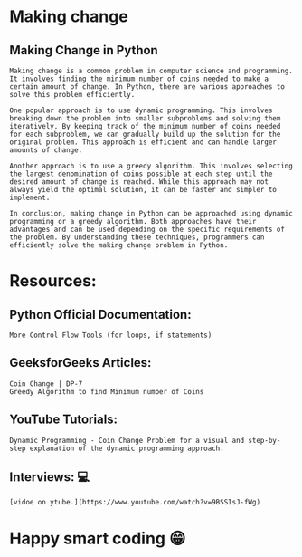 # Making change
## Making Change in Python

    Making change is a common problem in computer science and programming. It involves finding the minimum number of coins needed to make a certain amount of change. In Python, there are various approaches to solve this problem efficiently.

    One popular approach is to use dynamic programming. This involves breaking down the problem into smaller subproblems and solving them iteratively. By keeping track of the minimum number of coins needed for each subproblem, we can gradually build up the solution for the original problem. This approach is efficient and can handle larger amounts of change.

    Another approach is to use a greedy algorithm. This involves selecting the largest denomination of coins possible at each step until the desired amount of change is reached. While this approach may not always yield the optimal solution, it can be faster and simpler to implement.

    In conclusion, making change in Python can be approached using dynamic programming or a greedy algorithm. Both approaches have their advantages and can be used depending on the specific requirements of the problem. By understanding these techniques, programmers can efficiently solve the making change problem in Python. 
# Resources:
## Python Official Documentation:
    More Control Flow Tools (for loops, if statements)
## GeeksforGeeks Articles:
    Coin Change | DP-7
    Greedy Algorithm to find Minimum number of Coins
## YouTube Tutorials:
    Dynamic Programming - Coin Change Problem for a visual and step-by-step explanation of the dynamic programming approach.
## Interviews: 💻
    [vidoe on ytube.](https://www.youtube.com/watch?v=9BSSIsJ-fWg)
# Happy smart coding 😁

